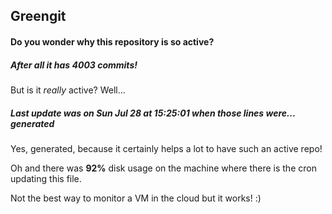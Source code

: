 ## Greengit

#### Do you wonder why this repository is so active?

##### After all it has 4003 commits!

But is it *really* active? Well...

##### Last update was on Sun Jul 28 at 15:25:01 when those lines were... generated

Yes, generated, because it certainly helps a lot to have such an active repo!

Oh and there was **92%** disk usage on the machine
where there is the cron updating this file.

Not the best way to monitor a VM in the cloud but it works! :)
